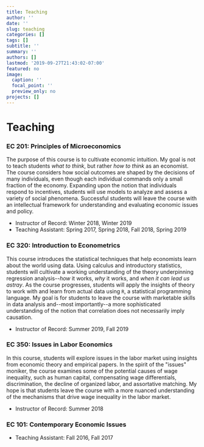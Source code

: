 ```yaml
---
title: Teaching
author: ''
date: ''
slug: teaching
categories: []
tags: []
subtitle: ''
summary: ''
authors: []
lastmod: '2019-09-27T21:43:02-07:00'
featured: no
image:
  caption: ''
  focal_point: ''
  preview_only: no
projects: []
---
```


# Teaching

### EC 201: Principles of Microeconomics

The purpose of this course is to cultivate economic intuition. My goal is not to teach students *what to think*, but rather *how to think* as an economist. The course considers how social outcomes are shaped by the decisions of many individuals, even though each individual commands only a small fraction of the economy. Expanding upon the notion that individuals respond to incentives, students will use models to analyze and assess a variety of social phenomena. Successful students will leave the course with an intellectual framework for understanding and evaluating economic issues and policy.

- Instructor of Record: Winter 2018, Winter 2019
- Teaching Assistant: Spring 2017, Spring 2018, Fall 2018, Spring 2019

### EC 320: Introduction to Econometrics

This course introduces the statistical techniques that help economists learn about the world using data. Using calculus and introductory statistics, students will cultivate a working understanding of the theory underpinning regression analysis--*how* it works, *why* it works, and *when it can lead us astray*. As the course progresses, students will apply the insights of theory to work with and learn from actual data using `R`, a statistical programming language. My goal is for students to leave the course with marketable skills in data analysis and--most importantly--a more sophisticated understanding of the notion that correlation does not necessarily imply causation. 

- Instructor of Record: Summer 2019, Fall 2019

### EC 350: Issues in Labor Economics

In this course, students will explore issues in the labor market using insights from economic theory and empirical papers. In the spirit of the "issues" moniker, the course examines some of the potential causes of wage inequality, such as human capital, compensating wage differentials, discrimination, the decline of organized labor, and assortative matching. My hope is that students leave the course with a more nuanced understanding of the mechanisms that drive wage inequality in the labor market.

- Instructor of Record: Summer 2018

### EC 101: Contemporary Economic Issues

- Teaching Assistant: Fall 2016, Fall 2017
